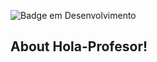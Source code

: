 
![Badge em Desenvolvimento](http://img.shields.io/static/v1?label=STATUS&message=EM%20DESENVOLVIMENTO&color=GREEN&style=for-the-badge)

## About Hola-Profesor!


